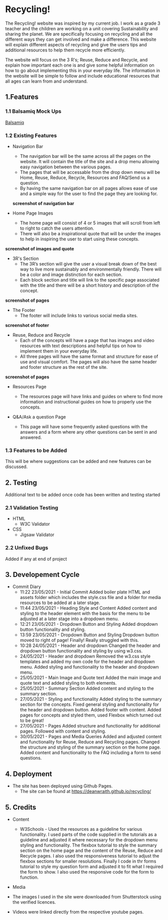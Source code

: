 # Recycling!

The Recycling! website was inspired by my current job. I work as a grade 3 teacher and the children are working on a unit covering Sustainability and sharing the planet. We are specifically focusing on recycling and all the different ways they can get involved and make a difference. This website will explain different aspects of recycling and give the users tips and additional resources to help them recycle more efficiently.

The website will focus on the 3 R's; Reuse, Reduce and Recycle, and explain how important each one is and give some helpful information on how to go about implementing this in your everyday life. The information in the website will be simple to follow and include educational resources that all ages can learn from and understand.

## 1.Features

### 1.1 Balsamiq Mock Ups
[Balsamiq](https://balsamiq.cloud/s1tadm0/p9i349d)

### 1.2 Existing Features
* Navigation Bar
    * The navigation bar will be the same across all the pages on the website. It will contain the title of the site and a drop menu allowing easy navigation between the various pages.
    * The pages that will be accessable from the drop down menu will be Home, Reuse, Reduce, Recycle, Resources and FAQ/Send us a question.
    * By having the same navigation bar on all pages allows ease of use and a simple way for the user to find the page they are looking for.

    **screenshot of navigation bar**

* Home Page Images
    * The home page will consist of 4 or 5 images that will scroll from left to right to catch the users attention.
    * There will also be a inspirational quote that will be under the images to help in inspiring the user to start using these concepts.

 **screenshot of images and quote**
    
* 3R's Section
    * The 3R’s section will give the user a visual break down of the best way to live more sustainably and environmentally friendly. There will be a color and image distinction for each section.
    * Each block section and title will link to the specific page associated with the title and there will be a short history and description of the concept.

**screenshot of pages**

* The Footer
    * The footer will include links to various social media sites.

**screenshot of footer**

* Reuse, Reduce and Recycle
    * Each of the concepts will have a page that has images and video resources with text descriptions and helpful tips on how to implement them in your everyday life.
    * All three pages will have the same format and structure for ease of use and visual comfort. The pages will also have the same header and footer structure as the rest of the site.

**screenshot of pages**

* Resources Page
    * The resources page will have links and guides on where to find more information and instructional guides on how to properly use the concepts.

* Q&A/Ask a question Page
    * This page will have some frequently asked questions with the answers and a form where any other questions can be sent in and answered.

### 1.3 Features to be Added
This will be where suggestions can be added and new features can be discussed.

## 2. Testing
Additional text to be added once code has been written and testing started

### 2.1 Validation Testing
* HTML
    * W3C Validator
* CSS
    * Jigsaw Validator

### 2.2 Unfixed Bugs
Added if any at end of project

## 3. Developement Cycle
* Commit Diary
    * 11:22 23/05/2021 - Initial Commit
    Added boiler plate HTML and assets folder which includes the style.css file and a folder for media resources to be added at a later stage.
    * 11:44 23/05/2021 - Heading Style and Content
    Added content and styling to the header element with the basis for the menu to be adjusted at a later stage into a dropdown menu.
    * 12:21 23/05/2021 - Dropdown Button and Styling
    Added dropdown button functionality and styling.
    * 13:59 23/05/2021 - Dropdown Button and Styling
    Dropdown button moved to right of page! Finally! Really struggled with this.
    * 10:28 24/05/2021 - Header and dropdown
    Changed the header and dropdown button functionality and styling by using w3.css.
    * 24/05/2021 - Header and dropdown
    Removed the w3.css style templates and added my own code for the header and dropdown menu. Added styling and functionality to the header and dropdown menu.
    * 25/05/2021 - Main Image and Quote text
    Added the main image and quote text and added styling to both elements.
    * 25/05/2021 - Summary Section
    Added content and styling to the summary section.
    * 27/05/2021 - Styling and functionality
    Added styling to the summary section for the concepts. Fixed general styling and functionality for the header and dropdown button. Added footer with content. Added pages for concepts and styled them, used Flexbox which turned out to be great!
    * 27/05/2021 - Pages
    Added structure and functionality for additional pages. Followed with content and styling.
    * 30/05/2021 - Pages and Media Queries
    Added and adjusted content and functionality for Reuse, Reduce and Recycling pages. Changed the structure and styling of the summary section on the home page. Added content and functionality to the FAQ including a form to send questions.

## 4. Deployment

* The site has been deployed using Github Pages.
    * The site can be found at https://deanwraith.github.io/recycling/

## 5. Credits

* Content
    * W3Schools - Used the resources as a guideline for various functionality. I used parts of the code supplied in the tutorials as a guideline and adjusted it where necessary for the dropdown menu styling and functionality. The flexbox tutorial to style the summary section on the home page and the content of the Reuse, Reduce and Recycle pages. I also used the responsiveness tutorial to adjust the flexbox sections for smaller resolutions. Finally I code in thr forms tutorial to style my question form and adjusted it to fit what I required the form to show. I also used the responsive code for the form to function.
    
* Media
 * The images I used in the site were downloaded from Shutterstock using the verified licences.
 * Videos were linked directly from the respective youtube pages.